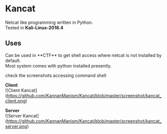 # Kancat
Netcat like programming written in Python.<br>
Tested in **Kali-Linux-2018.4** <br>

<h2>Uses</h2>
Can be used in **CTF** to get shell access where netcat is not installed by default. <br>
Most system comes with python installed presently. <br>

check the screenshots accessing command shell <br>

**Client** <br>
![Client Kancat] (https://github.com/KannanManism/Kancat/blob/master/screenshot/kancat_client.png)

**Server** <br>
![Server Kancat] (https://github.com/KannanManism/Kancat/blob/master/screenshot/kancat_server.png)
